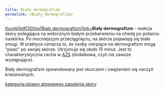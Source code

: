 ```yaml
---
title: Biały dermografizm
permalink: /Biały_dermografizm/
---
```


[thumb|left|300px|Biały dermografizm|link=](/Image:Bialy-dermografizm.jpg "wikilink")**Biały dermografizm** - reakcja skóry polegająca na widocznym białym przebarwieniu na chwilę po potarciu naskórka. Po mocniejszym przeciągnięciu, na skórze pojawiają się białe smugi. W praktyce oznacza to, że osoby cierpiące na dermografizm mogą "pisać" po swojej skórze. Utrzymuje się około 15 minut. Jest to charakterystyczna cecha w [AZS](/atopedia/AZS "wikilink") (dodatkowa, czyli nie zawsze występująca).

Biały dermografizm spowodowany jest skurczem i zwężaniem się naczyń krwionośnych.

[kategoria:objawy atopowego zapalenia skóry](/atopedia/kategoria:objawy_atopowego_zapalenia_skóry "wikilink")
